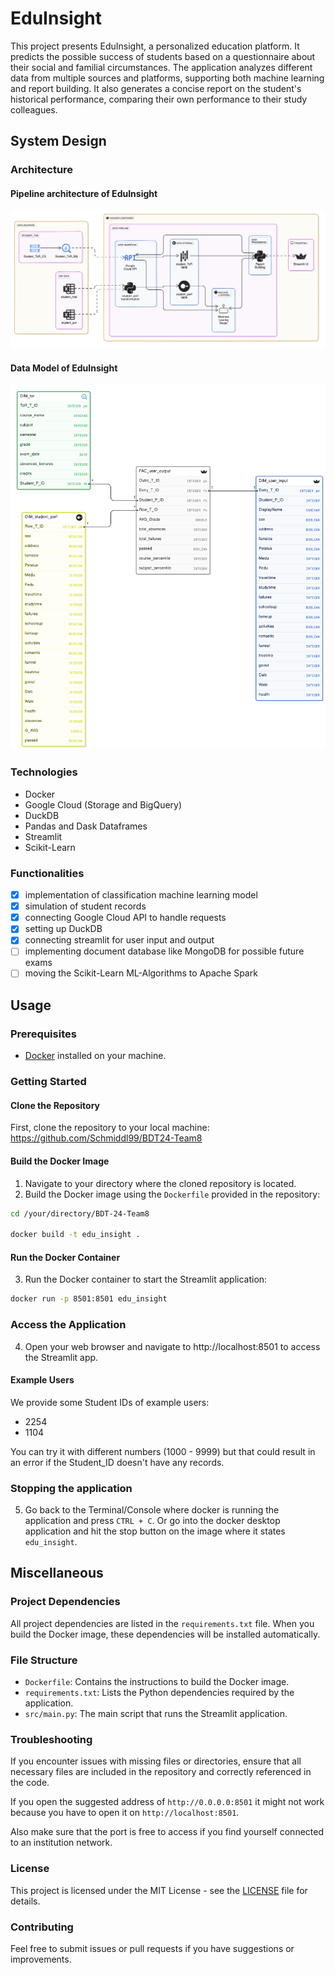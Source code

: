 # EduInsight

This project presents EduInsight, a personalized education platform. It predicts the possible success of students based on a questionnaire about their social and familial circumstances. The application analyzes different data from multiple sources and platforms, supporting both machine learning and report building. It also generates a concise report on the student's historical performance, comparing their own performance to their study colleagues. 

## System Design

### Architecture
#### Pipeline architecture of EduInsight
![Architecture of EduInsight](images/Architecture.png)
#### Data Model of EduInsight
![Data Model of EduInsight](images/Data_Model.png)

### Technologies

- Docker
- Google Cloud (Storage and BigQuery)
- DuckDB
- Pandas and Dask Dataframes
- Streamlit
- Scikit-Learn 

### Functionalities

* [x] implementation of classification machine learning model
* [x] simulation of student records 
* [x] connecting Google Cloud API to handle requests
* [x] setting up DuckDB
* [x] connecting streamlit for user input and output
* [ ] implementing document database like MongoDB for possible future exams
* [ ] moving the Scikit-Learn ML-Algorithms to Apache Spark 
## Usage

### Prerequisites

- [Docker](https://docs.docker.com/get-docker/) installed on your machine.

### Getting Started

#### Clone the Repository

First, clone the repository to your local machine: 
https://github.com/Schmiddl99/BDT24-Team8 

#### Build the Docker Image

1. Navigate to your directory where the cloned repository is located.
2. Build the Docker image using the `Dockerfile` provided in the repository:

```sh
cd /your/directory/BDT-24-Team8

docker build -t edu_insight .
```

#### Run the Docker Container

3. Run the Docker container to start the Streamlit application:

```sh
docker run -p 8501:8501 edu_insight
```

### Access the Application

4. Open your web browser and navigate to http://localhost:8501 to access the Streamlit app.

#### Example Users

We provide some Student IDs of example users: 
- 2254
- 1104

You can try it with different numbers (1000 - 9999) but that could result in an error if the Student_ID doesn't have any records.

### Stopping the application

5. Go back to the Terminal/Console where docker is running the application and press `CTRL + C`. Or go into the docker desktop application and hit the stop button on the image where it states `edu_insight`.


## Miscellaneous

### Project Dependencies

All project dependencies are listed in the `requirements.txt` file. When you build the Docker image, these dependencies will be installed automatically.

### File Structure

- `Dockerfile`: Contains the instructions to build the Docker image.
- `requirements.txt`: Lists the Python dependencies required by the application.
- `src/main.py`: The main script that runs the Streamlit application.

### Troubleshooting

If you encounter issues with missing files or directories, ensure that all necessary files are included in the repository and correctly referenced in the code.

If you open the suggested address of `http://0.0.0.0:8501` it might not work because you have to open it on `http://localhost:8501`. 

Also make sure that the port is free to access if you find yourself connected to an institution network.  

### License

This project is licensed under the MIT License - see the [LICENSE](LICENSE) file for details.

### Contributing

Feel free to submit issues or pull requests if you have suggestions or improvements.
